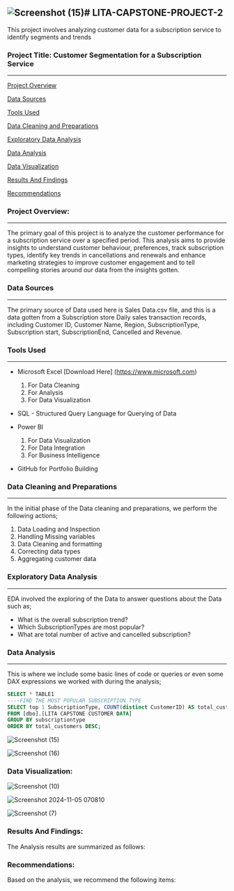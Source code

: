 ![Screenshot (15)](https://github.com/user-attachments/assets/94969104-8fb2-4c9f-ba37-7c932dff74cb)# LITA-CAPSTONE-PROJECT-2
---
This project involves analyzing customer data for a subscription service to identify segments and trends

### Project Title: Customer Segmentation for a Subscription Service
---

[Project Overview](#project-overview)

[Data Sources](#data-sources)

[Tools Used](#tools-used)

[Data Cleaning and Preparations](#data-cleaning-and-preparation)

[Exploratory Data Analysis](#exploratory-data-analysis)

[Data Analysis](#data-analysis)

[Data Visualization](#data-visualization)

[Results And Findings](#results-and-findings)

[Recommendations](#recommendations)

### Project Overview: 
---
The primary goal of this project is to analyze the customer performance for a subscription service over a specified period. This analysis aims to provide insights to understand customer behaviour, preferences, track subscription types, identify key trends in cancellations and renewals and enhance marketing strategies to improve customer engagement and to tell compelling stories around our data from the insights gotten.

### Data Sources
---
The primary source of Data used here is Sales Data.csv file, and this is a data gotten from a Subscription store Daily sales transaction records, including Customer ID, Customer Name, Region, SubscriptionType, Subscription start, SubscriptionEnd, Cancelled and Revenue.

### Tools Used
---
- Microsoft Excel [Download Here] (https://www.microsoft.com)
   1. For Data Cleaning
   2. For Analysis
   3. For Data Visualization
      
- SQL - Structured Query Language for Querying of Data

- Power BI
  1. For Data Visualization
  2. For Data Integration
  3. For Business Intelligence
     
- GitHub for Portfolio Building

### Data Cleaning and Preparations
---
In the initial phase of the Data cleaning and preparations, we perform the following actions;
1. Data Loading and Inspection
2. Handling Missing variables
3. Data Cleaning and formatting
4. Correcting data types
5. Aggregating customer data

### Exploratory Data Analysis
---
EDA involved the exploring of the Data to answer questions about the Data such as;
- What is the overall subscription trend?
- Which SubscriptionTypes are most popular?
- What are total number of active and cancelled subscription?

### Data Analysis
---
This is where we include some basic lines of code or queries or even some DAX expressions we worked with during the analysis;

````SQL
SELECT * TABLE1
----FIND THE MOST POPULAR SUBSCRIPTION TYPE
SELECT top 1 SubscriptionType, COUNT(distinct CustomerID) AS total_customers
FROM [dbo].[LITA CAPSTONE CUSTOMER DATA]
GROUP BY subscriptiontype
ORDER BY total_customers DESC;
````





![Screenshot (15)](https://github.com/user-attachments/assets/c9f87cc8-cfb7-4025-b86f-1e84f1849e87)






![Screenshot (16)](https://github.com/user-attachments/assets/8ce047dc-520e-4f3e-82a3-5429d211ae13)




### Data Visualization:


![Screenshot (10)](https://github.com/user-attachments/assets/efde0a07-5e33-4edb-8331-d5a398a0ff59)



![Screenshot 2024-11-05 070810](https://github.com/user-attachments/assets/2effcd7b-c976-47c0-9d99-bb2f62c42876)




![Screenshot (7)](https://github.com/user-attachments/assets/0ddf68ca-8d8e-4abc-885a-4174b03fa4d5)



### Results And Findings:

The Analysis results are summarized as follows:



### Recommendations:

Based on the analysis, we recommend the following items:
